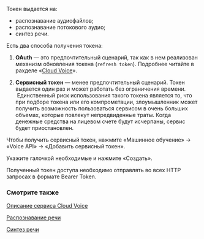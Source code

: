 Токен выдается на:

- распознавание аудиофайлов;
- распознавание потокового аудио;
- синтез речи.

Есть два способа получения токена:

1.  **OAuth** — это предпочтительный сценарий, так как в нем реализован механизм обновления токена (`refresh token`). Подробнее читайте в рахделе «[Cloud Voice](../../../additionals/api/cloud-voice-api/get-voice-token)».

2.  **Сервисный токен** — менее предпочтительный сценарий. Токен выдается один раз и может работать без ограничения времени.  Единственный риск использования такого токена является то, что при подборе токена или его компрометации, злоумышленник может получить возможность пользоваться сервисом в очень больших объемах, которые повлекут непредвиденные траты. Когда денежные средства на лицевом счете будут исчерпаны, сервис будет приостановлен.

Чтобы получить сервисный токен, нажмите «Машинное обучение» → «Voice API» → «Добавить сервисный токен».

Укажите галочкой необходимые и нажмите «Создать».

Полученный токен доступа необходимо отправлять во всех HTTP запросах в формате Bearer Token.

### Смотрите также

[Описание сервиса Cloud Voice](https://mcs.mail.ru/help/ru_RU/cloud-voice/about-cloud-voice)

[Распознавание речи](https://mcs.mail.ru/help/ru_RU/cloud-voice/speech-recognition)

[Синтез речи](https://mcs.mail.ru/help/ru_RU/cloud-voice/text-to-speech)
